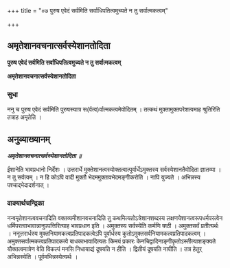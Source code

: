 +++
title = "०७ पुरुष एवेदं सर्वमिति सर्वाधिपतित्वमुच्यते न तु सर्वात्मकत्वम्"

+++


## अमृतेशानवचनात्सर्वस्येशानतोदिता

**पुरुष एवेदं सर्वमिति सर्वाधिपतित्वमुच्यते न तु सर्वात्मकत्वम्**

**अमृतेशानवचनात्सर्वस्येशानतोदिता**

### **सुधा**

ननु च पुरुष एवेदं सर्वमिति पुरुषस्यात्र स(र्वत्व)र्वात्मकत्वमेवोदितम् । तत्कथं मुक्तामुक्तपरेशत्वमाह श्रुतिरिति तत्राह अमृतेति ।

## **अनुव्याख्यानम्**

***अमृतेशानवचनात्सर्वस्येशानतोदिता ॥***

ईशानेति भावप्रधानो निर्देशः । उत्तरार्धे मुक्तेशानत्वस्योक्तत्वात्पूर्वार्धेऽमुक्तस्य सर्वस्येशानतैवोदिता ज्ञातव्या । न तु सर्वत्वम् । न हि कोऽपि वादी मुक्तौ भेदममुक्तावभेदमङ्गीकरोति । नापि युज्यते । अभिन्नस्य पश्चाद्भेदादर्शनात् ।

### **वाक्यार्थचन्द्रिका**

नन्वमृतेशानत्ववचनादिति वक्तव्यमीशानवचनादिति तु कथमित्यतोऽत्रेशानशब्दस्य लक्षणयेशानत्वरूपधर्मपरत्वेन धर्मिपरत्वाभावान्नानुपपत्तिरित्याह भावप्रधान इति । अमुक्तस्य सर्वस्येति कर्मणि षष्ठी । अमुक्तसर्वं प्रतीत्यर्थः । ननूत्तरार्धस्य मुक्तनियामकत्वप्रतिपादकत्वेऽपि पूर्वार्धस्य कुतोऽमुक्तसर्वनियामकत्वप्रतिपादकत्वम् । अमुक्तसर्वात्मकत्वप्रतिपादकत्वे बाधकाभावादित्यतः किमयं प्रकारः केनचिद्वादिनाङ्गीकृतोऽस्तीत्याशङ्क्यते यौक्तत्वमात्रेण वेति विकल्पं मनसि निधायाद्यं दूषयति न हीति । द्वितीयं दूषयति नापीति । तत्र हेतुर् अभिन्नस्येति । पूर्वमभिन्नस्येत्यर्थः ।

